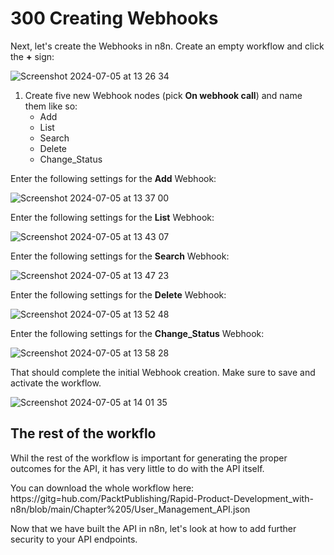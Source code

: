 # 300 Creating Webhooks

Next, let's create the Webhooks in n8n. Create an empty workflow and click the **+** sign:

![Screenshot 2024-07-05 at 13 26 34](https://github.com/vanHeemstraSystems/noteplan-n8n/assets/1499433/68f0d37d-e84b-45c7-8d89-11f76284abd0)

1) Create five new Webhook nodes (pick **On webhook call**) and name them like so:
   - Add
   - List
   - Search
   - Delete
   - Change_Status
  
Enter the following settings for the **Add** Webhook:

![Screenshot 2024-07-05 at 13 37 00](https://github.com/vanHeemstraSystems/noteplan-n8n/assets/1499433/2d6ea43b-24d3-4614-bd3a-34836a1e78fd)

Enter the following settings for the **List** Webhook:

![Screenshot 2024-07-05 at 13 43 07](https://github.com/vanHeemstraSystems/noteplan-n8n/assets/1499433/a2662d9f-8fe0-4653-8496-d97da2c6828a)

Enter the following settings for the **Search** Webhook:

![Screenshot 2024-07-05 at 13 47 23](https://github.com/vanHeemstraSystems/noteplan-n8n/assets/1499433/150d8056-65db-4215-b988-6003de0172e7)

Enter the following settings for the **Delete** Webhook:

![Screenshot 2024-07-05 at 13 52 48](https://github.com/vanHeemstraSystems/noteplan-n8n/assets/1499433/4b4cfb4f-9a88-4281-b8df-f4b534890c5d)

Enter the following settings for the **Change_Status** Webhook:

![Screenshot 2024-07-05 at 13 58 28](https://github.com/vanHeemstraSystems/noteplan-n8n/assets/1499433/912c7807-ec0a-4f03-b554-d46fbde25a98)

That should complete the initial Webhook creation. Make sure to save and activate the workflow.

![Screenshot 2024-07-05 at 14 01 35](https://github.com/vanHeemstraSystems/noteplan-n8n/assets/1499433/c2f0634e-9c30-4316-9ff7-6a0d4e0b7252)

## The rest of the workflo
Whil the rest of the workflow is important for generating the proper outcomes for the API, it has very little to do with the API itself.

You can download the whole workflow here: https://gitg=hub.com/PacktPublishing/Rapid-Product-Development_with-n8n/blob/main/Chapter%205/User_Management_API.json

Now that we have built  the API in n8n, let's look at how to add further security to your API endpoints.
